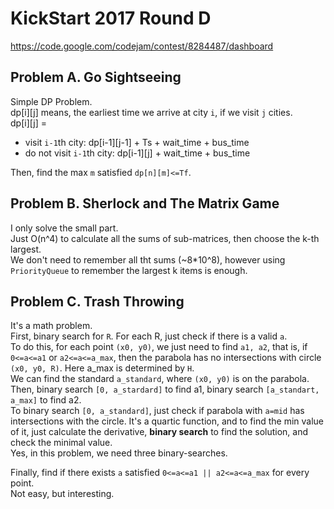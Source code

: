 # KickStart 2017 Round D
https://code.google.com/codejam/contest/8284487/dashboard

## Problem A. Go Sightseeing

Simple DP Problem.  
dp[i][j] means, the earliest time we arrive at city `i`, if we visit `j` cities.  
dp[i][j] =  
- visit `i-1`th city: dp[i-1][j-1] + Ts + wait_time + bus_time
- do not visit `i-1`th city: dp[i-1][j] + wait_time + bus_time  

Then, find the max `m` satisfied `dp[n][m]<=Tf`.  

## Problem B. Sherlock and The Matrix Game

I only solve the small part.  
Just O(n^4) to calculate all the sums of sub-matrices, then choose the k-th largest.  
We don't need to remember all tht sums (~8*10^8), however using `PriorityQueue` to remember the largest k items is enough.  

## Problem C. Trash Throwing

It's a math problem.  
First, binary search for `R`. For each R, just check if there is a valid `a`.  
To do this, for each point `(x0, y0)`, we just need to find `a1, a2`, that is, if `0<=a<=a1` or `a2<=a<=a_max`, then the parabola has no intersections with circle `(x0, y0, R)`.
Here a_max is determined by `H`.  
We can find the standard `a_standard`, where `(x0, y0)` is on the parabola.  
Then, binary search `[0, a_stardard]` to find a1, binary search `[a_standart, a_max]` to find a2.  
To binary search `[0, a_standard]`, just check if parabola with `a=mid` has intersections with the circle.
It's a quartic function, and to find the min value of it, just calculate the derivative, **binary search** to find the solution, and check the minimal value.  
Yes, in this problem, we need three binary-searches.  

Finally, find if there exists `a` satisfied `0<=a<=a1 || a2<=a<=a_max` for every point.  
Not easy, but interesting.
